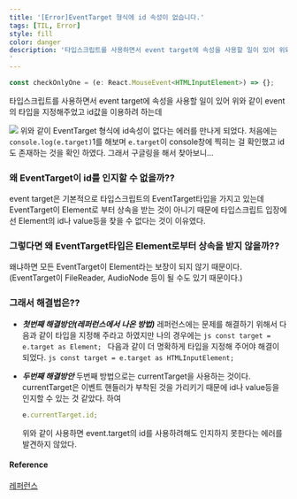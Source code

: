 ```yaml
---
title: '[Error]EventTarget 형식에 id 속성이 없습니다.'
tags: [TIL, Error]
style: fill
color: danger
description: '타입스크립트를 사용하면서 event target에 속성을 사용할 일이 있어 위와 같이 event의 타입을 지정해주었고 id값을 이용하려 하는데
'
---
```


```js
const checkOnlyOne = (e: React.MouseEvent<HTMLInputElement>) => {};
```

타입스크립트를 사용하면서 event target에 속성을 사용할 일이 있어 위와 같이 event의 타입을 지정해주었고 id값을 이용하려 하는데

![](https://images.velog.io/images/blackdavil01/post/f96dc0c3-305b-4f99-a6ef-eca41e80a56c/%EC%8A%A4%ED%81%AC%EB%A6%B0%EC%83%B7,%202022-01-21%2012-32-46.png)
위와 같이 EventTarget 형식에 id속성이 없다는 에러를 만나게 되었다.
처음에는 `console.log(e.target)`1를 해보며 `e.target`이 console창에 찍히는 걸 확인했고 id도 존재하는 것을 확인 하였다.
그래서 구글링을 해서 찾아보니...

### 왜 EventTarget이 id를 인지할 수 없을까??

event target은 기본적으로 타입스크립트의 EventTarget타입을 가지고 있는데 EventTarget이 Element로 부터 상속을 받는 것이 아니기 때문에 타입스크립트 입장에선 Element의 id나 value등을 찾을 수 없다는 것이 이유였다.

### 그렇다면 왜 EventTarget타입은 Element로부터 상속을 받지 않을까??

왜냐하면 모든 EventTarget이 Element라는 보장이 되지 않기 때문이다. (EventTarget이 FileReader, AudioNode 등이 될 수도 있기 때문이다.)

### 그래서 해결법은??

- **_첫번째 해결방안(레퍼런스에서 나온 방법)_**
  레퍼런스에는 문제를 해결하기 위해서 다음과 같이 타입을 지정해 주라고 하였지만 나의 경우에는
  `js const target = e.target as Element; `
  다음과 같이 더 명확하게 타입을 지정해 주어야 해결이 되었다.
  `js const target = e.target as HTMLInputElement; `

- **_두번째 해결방안_**
  두번째 방법으로는 currentTarget을 사용하는 것이다.
  currentTarget은 이벤트 핸들러가 부착된 것을 가리키기 때문에 id나 value등을 인지할 수 있는 것 같았다.
  하여
  ```js
  e.currentTarget.id;
  ```
  위와 같이 사용하면 event.target의 id를 사용하려해도 인지하지 못한다는 에러를 발견하지 않았다.

#### Reference

[레퍼런스](https://www.designcise.com/web/tutorial/how-to-fix-property-does-not-exist-on-type-eventtarget-typescript-error)
